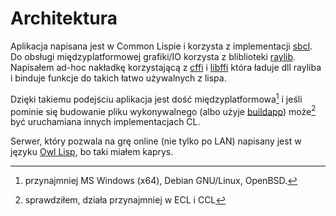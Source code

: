 # Architektura

Aplikacja napisana jest w Common Lispie i korzysta z implementacji [sbcl](https://sbcl.org).
Do obsługi międzyplatformowej grafiki/IO korzysta z bliblioteki [raylib](https://raylib.com).
Napisałem ad-hoc nakładkę korzystającą z [cffi](https://cffi.common-lisp.dev/)
i [libffi](https://www.chiark.greenend.org.uk/doc/libffi-dev/html/) która ładuje dll
rayliba i binduje funkcje do takich łatwo używalnych z lispa.

Dzięki takiemu podejściu aplikacja jest dość międzyplatformowa[^1] i jeśli pominie się
budowanie pliku wykonywalnego (albo użyje [buildapp](https://www.xach.com/lisp/buildapp)) może[^2]
być uruchamiana innych implementacjach CL.

Serwer, który pozwala na grę online (nie tylko po LAN) napisany jest w języku [Owl Lisp](https://gitlab.com/owl-lisp/owl), bo taki miałem kaprys.

[^1]: przynajmniej MS Windows (x64), Debian GNU/Linux, OpenBSD.
[^2]: sprawdziłem, działa przynajmniej w ECL i CCL

